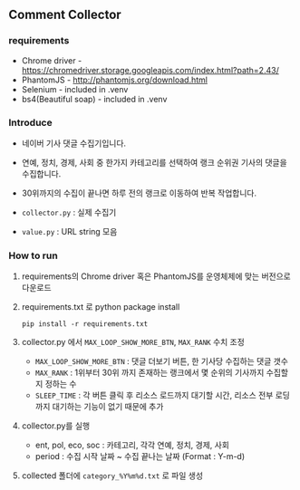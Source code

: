 ## Comment Collector
### requirements
* Chrome driver - https://chromedriver.storage.googleapis.com/index.html?path=2.43/
* PhantomJS - http://phantomjs.org/download.html
* Selenium - included in .venv
* bs4(Beautiful soap) - included in .venv

### Introduce
* 네이버 기사 댓글 수집기입니다.
* 연예, 정치, 경제, 사회 중 한가지 카테고리를 선택하여 랭크 순위권 기사의 댓글을 수집합니다.
* 30위까지의 수집이 끝나면 하루 전의 랭크로 이동하여 반복 작업합니다.

* `collector.py` : 실제 수집기
* `value.py` : URL string 모음

### How to run
1. requirements의 Chrome driver 혹은 PhantomJS를 운영체제에 맞는 버전으로 다운로드
2. requirements.txt 로 python package install

    ```pip install -r requirements.txt```
3. collector.py 에서 `MAX_LOOP_SHOW_MORE_BTN`, `MAX_RANK` 수치 조정
    * `MAX_LOOP_SHOW_MORE_BTN` : 댓글 더보기 버튼, 한 기사당 수집하는 댓글 갯수
    * `MAX_RANK` : 1위부터 30위 까지 존재하는 랭크에서 몇 순위의 기사까지 수집할 지 정하는 수
    * `SLEEP_TIME` : 각 버튼 클릭 후 리소스 로드까지 대기할 시간, 리소스 전부 로딩까지 대기하는 기능이 없기 때문에 추가
4. collector.py를 실행
    * ent, pol, eco, soc : 카테고리, 각각 연예, 정치, 경제, 사회
    * period : 수집 시작 날짜 ~ 수집 끝나는 날짜 (Format : Y-m-d)
5. collected 폴더에 `category_%Y%m%d.txt` 로 파일 생성

